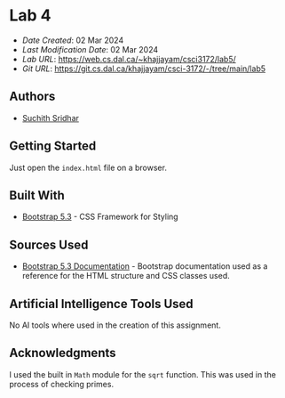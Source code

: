 # Lab 4

* *Date Created*: 02 Mar 2024
* *Last Modification Date*: 02 Mar 2024
* *Lab URL*: https://web.cs.dal.ca/~khajjayam/csci3172/lab5/
* *Git URL*: https://git.cs.dal.ca/khajjayam/csci-3172/-/tree/main/lab5

## Authors

* [Suchith Sridhar](suchith.sridhar@dal.ca)

## Getting Started

Just open the `index.html` file on a browser.

## Built With

* [Bootstrap 5.3](https://getbootstrap.com/) - CSS Framework for Styling

## Sources Used

* [Bootstrap 5.3 Documentation](https://getbootstrap.com/docs/5.3/) - Bootstrap
  documentation used as a reference for the HTML structure and CSS classes used.

## Artificial Intelligence Tools Used

No AI tools where used in the creation of this assignment.

## Acknowledgments

I used the built in `Math` module for the `sqrt` function. This was used in the
process of checking primes.
